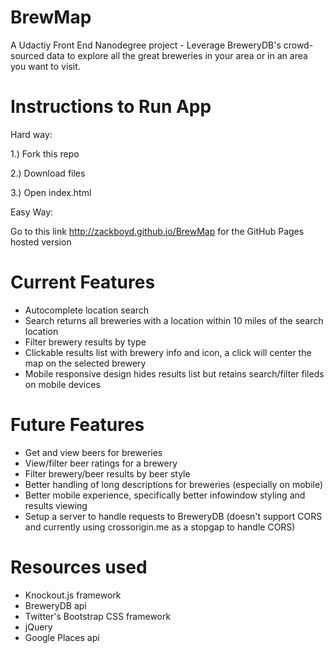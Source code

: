 # BrewMap 
A Udactiy Front End Nanodegree project - Leverage BreweryDB's crowd-sourced data to explore all the great breweries in your area or in an area you want to visit.

# Instructions to Run App
Hard way:

1.) Fork this repo

2.) Download files

3.) Open index.html

Easy Way: 

Go to this link http://zackboyd.github.io/BrewMap for the GitHub Pages hosted version

# Current Features
- Autocomplete location search
- Search returns all breweries with a location within 10 miles of the search location
- Filter brewery results by type
- Clickable results list with brewery info and icon, a click will center the map on the selected brewery
- Mobile responsive design hides results list but retains search/filter fileds on mobile devices

# Future Features
- Get and view beers for breweries
- View/filter beer ratings for a brewery
- Filter brewery/beer results by beer style
- Better handling of long descriptions for breweries (especially on mobile)
- Better mobile experience, specifically better infowindow styling and results viewing
- Setup a server to handle requests to BreweryDB (doesn't support CORS and currently using crossorigin.me as a stopgap to handle CORS)

# Resources used
- Knockout.js framework
- BreweryDB api
- Twitter's Bootstrap CSS framework
- jQuery
- Google Places api
